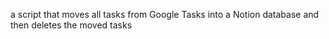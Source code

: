 a script that moves all tasks from Google Tasks into a Notion database and then deletes the moved tasks
